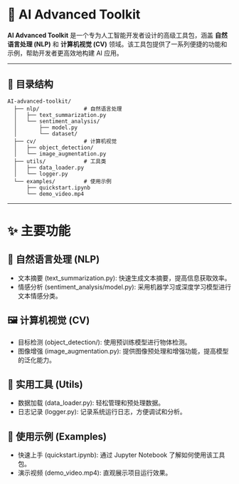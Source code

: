 # 🚀 AI Advanced Toolkit

**AI Advanced Toolkit** 是一个专为人工智能开发者设计的高级工具包，涵盖 **自然语言处理 (NLP)** 和 **计算机视觉 (CV)** 领域。该工具包提供了一系列便捷的功能和示例，帮助开发者更高效地构建 AI 应用。

---

## 📂 目录结构

```plaintext
AI-advanced-toolkit/
  ├── nlp/              # 自然语言处理
  │   ├── text_summarization.py
  │   └── sentiment_analysis/
  │       ├── model.py
  │       └── dataset/
  ├── cv/               # 计算机视觉
  │   ├── object_detection/
  │   └── image_augmentation.py
  ├── utils/            # 工具类
  │   ├── data_loader.py
  │   └── logger.py
  └── examples/         # 使用示例
      ├── quickstart.ipynb
      └── demo_video.mp4
```
---

# ✨ 主要功能
## 📖 自然语言处理 (NLP)
- 文本摘要 (text_summarization.py): 快速生成文本摘要，提高信息获取效率。
- 情感分析 (sentiment_analysis/model.py): 采用机器学习或深度学习模型进行文本情感分类。

## 🖼️ 计算机视觉 (CV)
- 目标检测 (object_detection/): 使用预训练模型进行物体检测。
- 图像增强 (image_augmentation.py): 提供图像预处理和增强功能，提高模型的泛化能力。

## 🔧 实用工具 (Utils)
- 数据加载 (data_loader.py): 轻松管理和预处理数据。
- 日志记录 (logger.py): 记录系统运行日志，方便调试和分析。
  
## 🎯 使用示例 (Examples)
- 快速上手 (quickstart.ipynb): 通过 Jupyter Notebook 了解如何使用该工具包。
- 演示视频 (demo_video.mp4): 直观展示项目运行效果。
